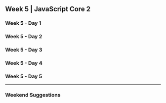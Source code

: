 ## Week 5 | JavaScript Core 2

### Week 5 - Day 1

### Week 5 - Day 2

### Week 5 - Day 3

### Week 5 - Day 4

### Week 5 - Day 5

---

### Weekend Suggestions